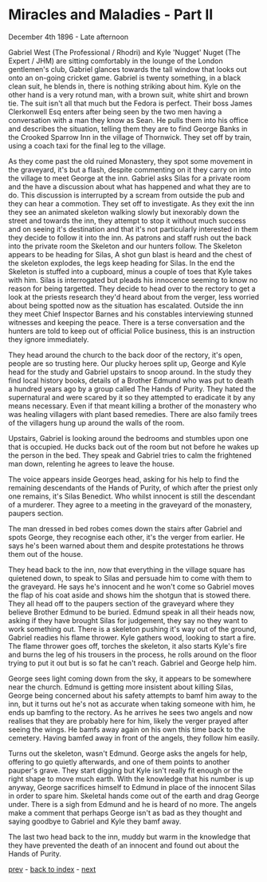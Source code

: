 # Miracles and Maladies - Part II

December 4th 1896 - Late afternoon

Gabriel West (The Professional / Rhodri) and Kyle 'Nugget' Nuget (The Expert / JHM) are sitting comfortably in the lounge of the London gentlemen's club, Gabriel glances towards the tall window that looks out onto an on-going cricket game. Gabriel is twenty something, in a black clean suit, he blends in, there is nothing striking about him. Kyle on the other hand is a very rotund man, with a brown suit, white shirt and brown tie. The suit isn't all that much but the Fedora is perfect. Their boss James Clerkonwell Esq enters after being seen by the two men having a conversation with a man they know as Sean. He pulls them into his office and describes the situation, telling them they are to find George Banks in the Crooked Sparrow Inn in the village of Thornwick. They set off by train, using a coach taxi for the final leg to the village.

As they come past the old ruined Monastery, they spot some movement in the graveyard, it's but a flash, despite commenting on it they carry on into the village to meet George at the inn. Gabriel asks Silas for a private room and the have a discussion about what has happened and what they are to do. This discussion is interrupted by a scream from outside the pub and they can hear a commotion. They set off to investigate. As they exit the inn they see an animated skeleton walking slowly but inexorably down the street and towards the inn, they attempt to stop it without much success and on seeing it's destination and that it's not particularly interested in them they decide to follow it into the inn. As patrons and staff rush out the back into the private room the Skeleton and our hunters follow. The Skeleton appears to be heading for Silas, A shot gun blast is heard and the chest of the skeleton explodes, the legs keep heading for Silas. In the end the Skeleton is stuffed into a cupboard, minus a couple of toes that Kyle takes with him. Silas is interrogated but pleads his innocence seeming to know no reason for being targetted. They decide to head over to the rectory to get a look at the priests research they'd heard about from the verger, less worried about being spotted now as the situation has escalated. Outside the inn they meet Chief Inspector Barnes and his constables interviewing stunned witnesses and keeping the peace. There is a terse conversation and the hunters are told to keep out of official Police business, this is an instruction they ignore immediately.

They head around the church to the back door of the rectory, it's open, people are so trusting here. Our plucky heroes split up, George and Kyle head for the study and Gabriel upstairs to snoop around. In the study they find local history books, details of a Brother Edmund who was put to death a hundred years ago by a group called The Hands of Purity. They hated the supernatural and were scared by it so they attempted to eradicate it by any means necessary. Even if that meant killing a brother of the monastery who was healing villagers with plant based remedies. There are also family trees of the villagers hung up around the walls of the room.

Upstairs, Gabriel is looking around the bedrooms and stumbles upon one that is occupied. He ducks back out of the room but not before he wakes up the person in the bed. They speak and Gabriel tries to calm the frightened man down, relenting he agrees to leave the house. 

The voice appears inside Georges head, asking for his help to find the remaining descendants of the Hands of Purity, of which after the priest only one remains, it's Silas Benedict. Who whilst innocent is still the descendant of a murderer. They agree to a meeting in the graveyard of the monastery, paupers section.

The man dressed in bed robes comes down the stairs after Gabriel and spots George, they recognise each other, it's the verger from earlier. He says he's been warned about them and despite protestations he throws them out of the house.

They head back to the inn, now that everything in the village square has quietened down, to speak to Silas and persuade him to come with them to the graveyard. He says he's innocent and he won't come so Gabriel moves the flap of his coat aside and shows him the shotgun that is stowed there. They all head off to the paupers section of the graveyard where they believe Brother Edmund to be buried. Edmund speak in all their heads now, asking if they have brought Silas for judgement, they say no they want to work something out. There is a skeleton pushing it's way out of the ground, Gabriel readies his flame thrower.
Kyle gathers wood, looking to start a fire. The flame thrower goes off, torches the skeleton, it also starts Kyle's fire and burns the leg of his trousers in the process, he rolls around on the floor trying to put it out but is so fat he can't reach. Gabriel and George help him.

George sees light coming down from the sky, it appears to be somewhere near the church. Edmund is getting more insistent about killing Silas, George being concerned about his safety attempts to bamf him away to the inn, but it turns out he's not as accurate when taking someone with him, he ends up bamfing to the rectory. As he arrives he sees two angels and now realises that they are probably here for him, likely the verger prayed after seeing the wings. He bamfs away again on his own this time back to the cemetery. Having bamfed away in front of the angels, they follow him easily.

Turns out the skeleton, wasn't Edmund. George asks the angels for help, offering to go quietly afterwards, and one of them points to another pauper's grave. They start digging but Kyle isn't really fit enough or the right shape to move much earth. With the knowledge that his number is up anyway, George sacrifices himself to Edmund in place of the innocent Silas in order to spare him. Skeletal hands come out of the earth and drag George under. There is a sigh from Edmund and he is heard of no more. The angels make a comment that perhaps George isn't as bad as they thought and saying goodbye to Gabriel and Kyle they bamf away.

The last two head back to the inn, muddy but warm in the knowledge that they have prevented the death of an innocent and found out about the Hands of Purity.

[prev](part-001) - [back to index](index) - [next](part-003)
